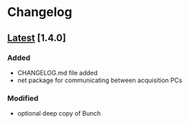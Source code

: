 # Changelog
## [Latest](https://github.com/int-brain-lab/iblutil/commits/main) [1.4.0]

### Added

- CHANGELOG.md file added
- net package for communicating between acquisition PCs

### Modified

- optional deep copy of Bunch
